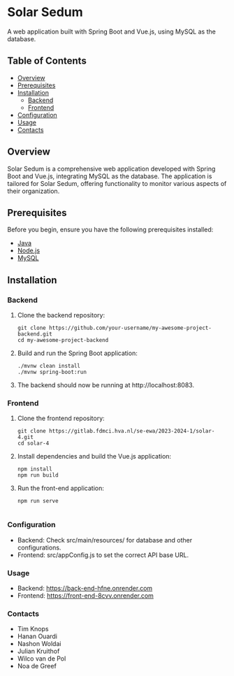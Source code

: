 # Solar Sedum

A web application built with Spring Boot and Vue.js, using MySQL as the database.

## Table of Contents

- [Overview](#overview)
- [Prerequisites](#prerequisites)
- [Installation](#installation)
    - [Backend](#backend)
    - [Frontend](#frontend)
- [Configuration](#configuration)
- [Usage](#usage)
- [Contacts](#contacts)

## Overview

Solar Sedum is a comprehensive web application developed with Spring Boot and Vue.js, integrating MySQL as the database. The application is tailored for Solar Sedum, offering functionality to monitor various aspects of their organization.

## Prerequisites

Before you begin, ensure you have the following prerequisites installed:

- [Java](https://www.java.com/en/download/)
- [Node.js](https://nodejs.org/)
- [MySQL](https://www.mysql.com/)

## Installation

### Backend

1. Clone the backend repository:

   ```
   git clone https://github.com/your-username/my-awesome-project-backend.git
   cd my-awesome-project-backend

2. Build and run the Spring Boot application:
   ```
   ./mvnw clean install
   ./mvnw spring-boot:run

3. The backend should now be running at http://localhost:8083.


### Frontend
1. Clone the frontend repository:
    ```
    git clone https://gitlab.fdmci.hva.nl/se-ewa/2023-2024-1/solar-4.git
    cd solar-4

2. Install dependencies and build the Vue.js application:
    ```
   npm install
   npm run build

3. Run the front-end application:
   ```
   npm run serve


### Configuration

- Backend: Check src/main/resources/ for database and other configurations.
- Frontend: src/appConfig.js to set the correct API base URL.


### Usage

- Backend: https://back-end-hfne.onrender.com
- Frontend: https://front-end-8cvv.onrender.com


### Contacts
- Tim Knops
- Hanan Ouardi
- Nashon Woldai
- Julian Kruithof
- Wilco van de Pol
- Noa de Greef